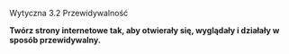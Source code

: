 Wytyczna 3.2 Przewidywalność

**Twórz strony internetowe tak, aby otwierały się, wyglądały i działały w sposób przewidywalny.**
